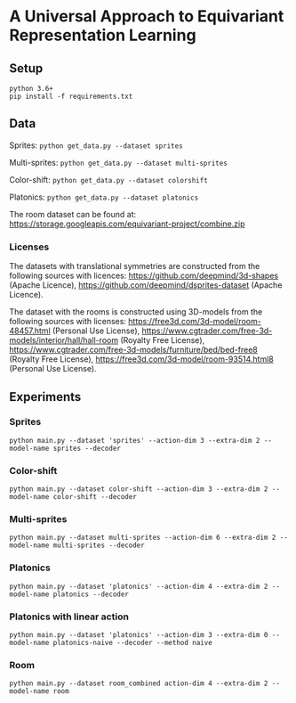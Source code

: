 # A Universal Approach to Equivariant Representation Learning

## Setup

```
python 3.6+
pip install -f requirements.txt
```

## Data

Sprites:
`python get_data.py --dataset sprites`

Multi-sprites:
`python get_data.py --dataset multi-sprites`

Color-shift:
`python get_data.py --dataset colorshift`

Platonics:
`python get_data.py --dataset platonics`

The room dataset can be found at:
https://storage.googleapis.com/equivariant-project/combine.zip

### Licenses
The datasets with translational symmetries are constructed from the following sources with licences:
https://github.com/deepmind/3d-shapes (Apache Licence),
https://github.com/deepmind/dsprites-dataset (Apache Licence).

The dataset with the rooms is constructed using 3D-models from the following sources with licenses:
https://free3d.com/3d-model/room-48457.html (Personal Use License),
https://www.cgtrader.com/free-3d-models/interior/hall/hall-room (Royalty Free License),
https://www.cgtrader.com/free-3d-models/furniture/bed/bed-free8 (Royalty Free License),
https://free3d.com/3d-model/room-93514.html8 (Personal Use License).




## Experiments

### Sprites
`python main.py --dataset 'sprites' --action-dim 3 --extra-dim 2 --model-name sprites --decoder`

### Color-shift
`python main.py --dataset color-shift --action-dim 3 --extra-dim 2 --model-name color-shift --decoder`

### Multi-sprites
`python main.py --dataset multi-sprites --action-dim 6 --extra-dim 2 --model-name multi-sprites --decoder`

### Platonics
`python main.py --dataset 'platonics' --action-dim 4 --extra-dim 2 --model-name platonics --decoder`

### Platonics with linear action
`python main.py --dataset 'platonics' --action-dim 3 --extra-dim 0 --model-name platonics-naive --decoder --method naive`

### Room
`python main.py --dataset room_combined action-dim 4 --extra-dim 2 --model-name room`

